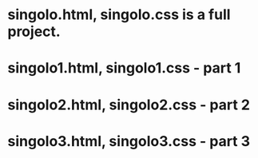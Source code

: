 # singolo.html, singolo.css is a full project.

# singolo1.html, singolo1.css - part 1
# singolo2.html, singolo2.css - part 2
# singolo3.html, singolo3.css - part 3